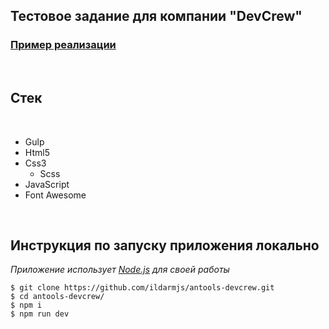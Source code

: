 ## Тестовое задание для компании "DevCrew"

### [Пример реализации](https://ildarmjs.github.io/antools-devcrew/)

<br/>

## Стек

<br />

- Gulp
- Html5
- Css3
  - Scss
- JavaScript
- Font Awesome

<br />

## Инструкция по запуску приложения **локально**

_Приложение использует [Node.js](https://nodejs.org/) для своей работы_

```
$ git clone https://github.com/ildarmjs/antools-devcrew.git
$ cd antools-devcrew/
$ npm i
$ npm run dev
```
